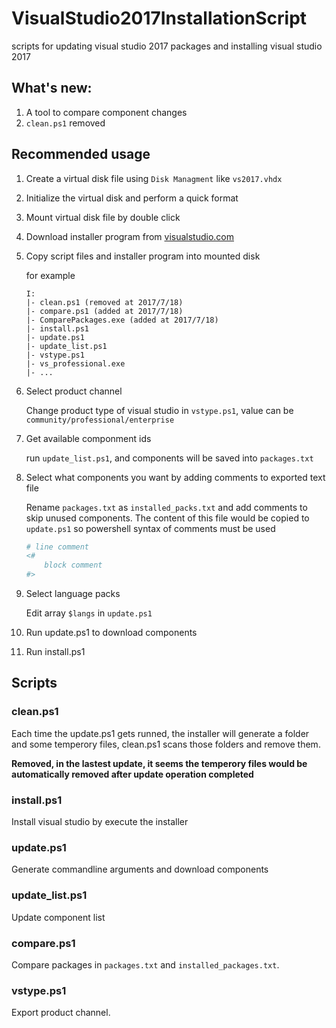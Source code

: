 # VisualStudio2017InstallationScript

scripts for updating visual studio 2017 packages and installing visual studio 2017

## What's new:
1. A tool to compare component changes
2. `clean.ps1` removed


## Recommended usage
1. Create a virtual disk file using `Disk Managment` like `vs2017.vhdx`
2. Initialize the virtual disk and perform a quick format
3. Mount virtual disk file by double click
4. Download installer program from [visualstudio.com](https://www.visualstudio.com/)
5. Copy script files and installer program into mounted disk
    
    for example
    ```
    I:
    |- clean.ps1 (removed at 2017/7/18)
    |- compare.ps1 (added at 2017/7/18)
    |- ComparePackages.exe (added at 2017/7/18)
    |- install.ps1
    |- update.ps1
    |- update_list.ps1
    |- vstype.ps1
    |- vs_professional.exe
    |- ...
    ```
6. Select product channel

    Change product type of visual studio in `vstype.ps1`, value can be `community/professional/enterprise`

7. Get available componment ids

    run `update_list.ps1`, and components will be saved into `packages.txt`
8. Select what components you want by adding comments to exported text file
    
    Rename `packages.txt` as `installed_packs.txt` and add comments to skip unused components.
    The content of this file would be copied to `update.ps1` so powershell syntax of comments must be used
    ```Powershell
    # line comment
    <#
        block comment
    #>
    ```

9. Select language packs

    Edit array `$langs` in `update.ps1`

10. Run update.ps1 to download components

11. Run install.ps1

## Scripts
### clean.ps1
Each time the update.ps1 gets runned, the installer will generate a folder and some temperory files, clean.ps1 scans those folders and remove them.

**Removed, in the lastest update, it seems the temperory files would be automatically removed after update operation completed**

### install.ps1
Install visual studio by execute the installer

### update.ps1
Generate commandline arguments and download components

### update_list.ps1
Update component list

### compare.ps1
Compare packages in `packages.txt` and `installed_packages.txt`.

### vstype.ps1
Export product channel.


